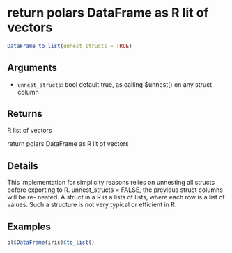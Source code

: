 # return polars DataFrame as R lit of vectors

```r
DataFrame_to_list(unnest_structs = TRUE)
```

## Arguments

- `unnest_structs`: bool default true, as calling $unnest() on any struct column

## Returns

R list of vectors

return polars DataFrame as R lit of vectors

## Details

This implementation for simplicity reasons relies on unnesting all structs before exporting to R. unnest_structs = FALSE, the previous struct columns will be re- nested. A struct in a R is a lists of lists, where each row is a list of values. Such a structure is not very typical or efficient in R.

## Examples

```r
pl$DataFrame(iris)$to_list()
```